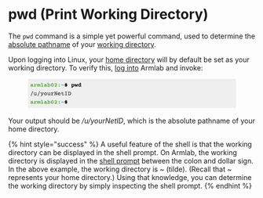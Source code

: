 # pwd (Print Working Directory)

The `pwd` command is a simple yet powerful command, used to determine the [absolute pathname](../../linux/filesystem/pathnames.md#absolute-pathnames) of your [working directory](../../linux/filesystem/notable-directories.md#working-directory).

Upon logging into Linux, your [home directory](../../linux/filesystem/notable-directories.md#home-directory) will by default be set as your working directory. To verify this, [log into](../../armlab/background/logging-into-armlab/#logging-into-armlab) Armlab and invoke:

<figure><img src="../../.gitbook/assets/Screenshot 2023-04-25 at 10.08.38 PM.png" alt=""><figcaption></figcaption></figure>

Your output should be _/u/yourNetID_, which is the absolute pathname of your home directory.

{% hint style="success" %}
A useful feature of the shell is that the working directory can be displayed in the shell prompt. On Armlab, the working directory is displayed in the [shell prompt](../warm-up-commands.md#shell-prompt) between the colon and dollar sign. In the above example, the working directory is \~ (tilde). (Recall that \~ represents your home directory.) Using that knowledge, you can determine the working directory by simply inspecting the shell prompt.
{% endhint %}
